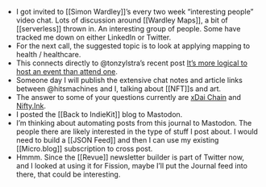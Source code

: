 - I got invited to [[Simon Wardley]]’s every two week “interesting people” video chat. Lots of discussion around [[Wardley Maps]], a bit of [[serverless]] thrown in. An interesting group of people. Some have tracked me down on either LinkedIn or Twitter.
- For the next call, the suggested topic is to look at applying mapping to health / healthcare.
- This connects directly to @tonzylstra’s recent post [It’s more logical to host an event than attend one](https://www.zylstra.org/blog/2021/03/its-more-logical-to-host-an-event-than-attend-one/).
- Someone day I will publish the extensive chat notes and article links between @hitsmachines and I, talking about [[NFT]]s and art.
- The answer to some of your questions currently are [xDai Chain](https://www.xdaichain.com/) and [Nifty.Ink](https://link.medium.com/0VDJGNyJteb).
- I posted the [[Back to IndieKit]] blog to Mastodon.
- I’m thinking about automating posts from this journal to Mastodon. The people there are likely interested in the type of stuff I post about. I would need to build a [[JSON Feed]] and then I can use my existing [[Micro.blog]] subscription to cross post.
- Hmmm. Since the [[Revue]] newsletter builder is part of Twitter now, and I looked at using it for Fission, maybe I’ll put the Journal feed into there, that could be interesting.